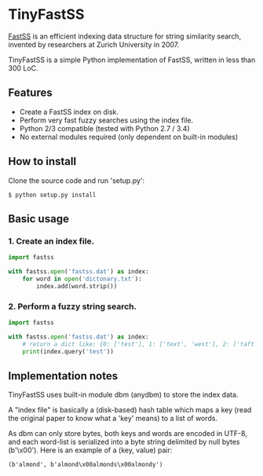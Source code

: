 TinyFastSS
==========

[FastSS](http://fastss.csg.uzh.ch/) is an efficient indexing data structure
for string similarity search, invented by researchers at Zurich University
in 2007.

TinyFastSS is a simple Python implementation of FastSS, written in less than
300 LoC.


Features
--------

* Create a FastSS index on disk.
* Perform very fast fuzzy searches using the index file.
* Python 2/3 compatible (tested with Python 2.7 / 3.4)
* No external modules required (only dependent on built-in modules)


How to install
--------------

Clone the source code and run 'setup.py':

    $ python setup.py install


Basic usage
-----------

### 1. Create an index file.

```python
import fastss

with fastss.open('fastss.dat') as index:
    for word in open('dictonary.txt'):
        index.add(word.strip())
```

### 2. Perform a fuzzy string search.

```python
import fastss

with fastss.open('fastss.dat') as index:
    # return a dict like: {0: ['test'], 1: ['text', 'west'], 2: ['taft']}
    print(index.query('test'))
```


Implementation notes
--------------------

TinyFastSS uses built-in module dbm (anydbm) to store the index data.

A "index file" is basically a (disk-based) hash table which maps a key
(read the original paper to know what a 'key' means) to a list of words.

As dbm can only store bytes, both keys and words are encoded in UTF-8,
and each word-list is serialized into a byte string delimited by null
bytes (b'\x00'). Here is an example of a (key, value) pair:

    (b'almond', b'almond\x00almonds\x00almondy')
